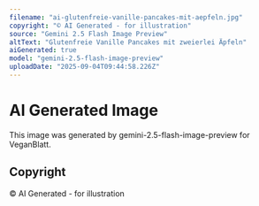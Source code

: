 ```yaml
---
filename: "ai-glutenfreie-vanille-pancakes-mit-aepfeln.jpg"
copyright: "© AI Generated - for illustration"
source: "Gemini 2.5 Flash Image Preview"
altText: "Glutenfreie Vanille Pancakes mit zweierlei Äpfeln"
aiGenerated: true
model: "gemini-2.5-flash-image-preview"
uploadDate: "2025-09-04T09:44:58.226Z"
---
```


# AI Generated Image

This image was generated by gemini-2.5-flash-image-preview for VeganBlatt.

## Copyright
© AI Generated - for illustration
